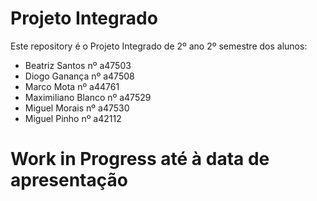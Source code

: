 # Projeto Integrado
Este repository é o Projeto Integrado de 2º ano 2º semestre dos alunos:
<ul>
  <li>Beatriz Santos nº a47503</li>
  <li>Diogo Ganança nº a47508</li>
  <li>Marco Mota nº a44761</li>
  <li>Maximiliano Blanco nº a47529</li>
  <li>Miguel Morais nº a47530</li>
  <li> Miguel Pinho nº a42112</li>
</ul>

# Work in Progress até à data de apresentação
